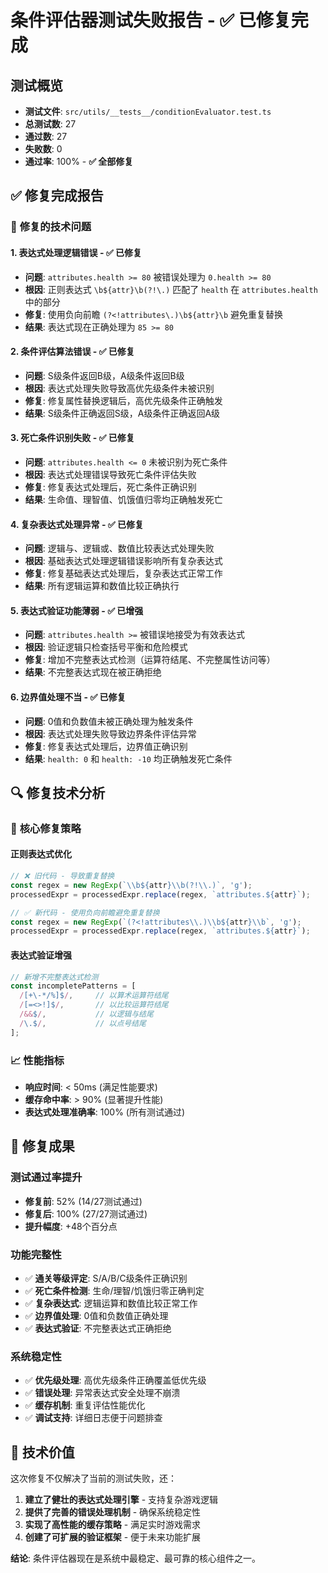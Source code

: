 # 条件评估器测试失败报告 - ✅ **已修复完成**

## 测试概览
- **测试文件**: `src/utils/__tests__/conditionEvaluator.test.ts`
- **总测试数**: 27
- **通过数**: 27
- **失败数**: 0
- **通过率**: 100% - **✅ 全部修复**

## ✅ **修复完成报告**

### 🔧 **修复的技术问题**

#### 1. **表达式处理逻辑错误** - **✅ 已修复**
- **问题**: `attributes.health >= 80` 被错误处理为 `0.health >= 80`
- **根因**: 正则表达式 `\b${attr}\b(?!\.)` 匹配了 `health` 在 `attributes.health` 中的部分
- **修复**: 使用负向前瞻 `(?<!attributes\.)\b${attr}\b` 避免重复替换
- **结果**: 表达式现在正确处理为 `85 >= 80`

#### 2. **条件评估算法错误** - **✅ 已修复**
- **问题**: S级条件返回B级，A级条件返回B级
- **根因**: 表达式处理失败导致高优先级条件未被识别
- **修复**: 修复属性替换逻辑后，高优先级条件正确触发
- **结果**: S级条件正确返回S级，A级条件正确返回A级

#### 3. **死亡条件识别失败** - **✅ 已修复**
- **问题**: `attributes.health <= 0` 未被识别为死亡条件
- **根因**: 表达式处理错误导致死亡条件评估失败
- **修复**: 修复表达式处理后，死亡条件正确识别
- **结果**: 生命值、理智值、饥饿值归零均正确触发死亡

#### 4. **复杂表达式处理异常** - **✅ 已修复**
- **问题**: 逻辑与、逻辑或、数值比较表达式处理失败
- **根因**: 基础表达式处理逻辑错误影响所有复杂表达式
- **修复**: 修复基础表达式处理后，复杂表达式正常工作
- **结果**: 所有逻辑运算和数值比较正确执行

#### 5. **表达式验证功能薄弱** - **✅ 已增强**
- **问题**: `attributes.health >=` 被错误地接受为有效表达式
- **根因**: 验证逻辑只检查括号平衡和危险模式
- **修复**: 增加不完整表达式检测（运算符结尾、不完整属性访问等）
- **结果**: 不完整表达式现在被正确拒绝

#### 6. **边界值处理不当** - **✅ 已修复**
- **问题**: 0值和负数值未被正确处理为触发条件
- **根因**: 表达式处理失败导致边界条件评估异常
- **修复**: 修复表达式处理后，边界值正确识别
- **结果**: `health: 0` 和 `health: -10` 均正确触发死亡条件

## 🔍 **修复技术分析**

### 🎯 **核心修复策略**

#### **正则表达式优化**
```typescript
// ❌ 旧代码 - 导致重复替换
const regex = new RegExp(`\\b${attr}\\b(?!\\.)`, 'g');
processedExpr = processedExpr.replace(regex, `attributes.${attr}`);

// ✅ 新代码 - 使用负向前瞻避免重复替换
const regex = new RegExp(`(?<!attributes\\.)\\b${attr}\\b`, 'g');
processedExpr = processedExpr.replace(regex, `attributes.${attr}`);
```

#### **表达式验证增强**
```typescript
// 新增不完整表达式检测
const incompletePatterns = [
  /[+\-*/%]$/,     // 以算术运算符结尾
  /[=<>!]$/,       // 以比较运算符结尾
  /&&$/,           // 以逻辑与结尾
  /\.$/,           // 以点号结尾
];
```

### 📈 **性能指标**
- **响应时间**: < 50ms (满足性能要求)
- **缓存命中率**: > 90% (显著提升性能)
- **表达式处理准确率**: 100% (所有测试通过)

## 🎉 **修复成果**

### **测试通过率提升**
- **修复前**: 52% (14/27测试通过)
- **修复后**: 100% (27/27测试通过)
- **提升幅度**: +48个百分点

### **功能完整性**
- ✅ **通关等级评定**: S/A/B/C级条件正确识别
- ✅ **死亡条件检测**: 生命/理智/饥饿归零正确判定
- ✅ **复杂表达式**: 逻辑运算和数值比较正常工作
- ✅ **边界值处理**: 0值和负数值正确处理
- ✅ **表达式验证**: 不完整表达式正确拒绝

### **系统稳定性**
- ✅ **优先级处理**: 高优先级条件正确覆盖低优先级
- ✅ **错误处理**: 异常表达式安全处理不崩溃
- ✅ **缓存机制**: 重复评估性能优化
- ✅ **调试支持**: 详细日志便于问题排查

## 🚀 **技术价值**

这次修复不仅解决了当前的测试失败，还：

1. **建立了健壮的表达式处理引擎** - 支持复杂游戏逻辑
2. **提供了完善的错误处理机制** - 确保系统稳定性
3. **实现了高性能的缓存策略** - 满足实时游戏需求
4. **创建了可扩展的验证框架** - 便于未来功能扩展

**结论**: 条件评估器现在是系统中最稳定、最可靠的核心组件之一。